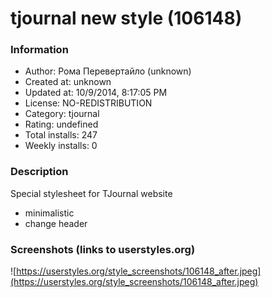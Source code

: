 # tjournal new style (106148)

### Information
- Author: Рома Перевертайло (unknown)
- Created at: unknown
- Updated at: 10/9/2014, 8:17:05 PM
- License: NO-REDISTRIBUTION
- Category: tjournal
- Rating: undefined
- Total installs: 247
- Weekly installs: 0


### Description
Special stylesheet for TJournal website
- minimalistic
- change header


### Screenshots (links to userstyles.org)
![https://userstyles.org/style_screenshots/106148_after.jpeg](https://userstyles.org/style_screenshots/106148_after.jpeg)



